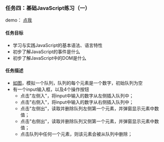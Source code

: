 ### 任务四：基础JavaScript练习（一）

demo： [点我](http://www.kumo-ka.com/code/IFE-2017/BBXY/task_4/index.html)

#### 任务目标

- 学习与实践JavaScript的基本语法、语言特性
- 初步了解JavaScript的事件是什么
- 初步了解JavaScript中的DOM是什么

####  任务描述

- [如图](http://7xrp04.com1.z0.glb.clouddn.com/task_2_18_1.jpg)，模拟一个队列，队列的每个元素是一个数字，初始队列为空
- 有一个input输入框，以及4个操作按钮
  - 点击"左侧入"，将input中输入的数字从左侧插入队列中；
  - 点击"右侧入"，将input中输入的数字从右侧插入队列中；
  - 点击"左侧出"，读取并删除队列左侧第一个元素，并弹窗显示元素中数值；
  - 点击"右侧出"，读取并删除队列又侧第一个元素，并弹窗显示元素中数值；
  - 点击队列中任何一个元素，则该元素会被从队列中删除；


